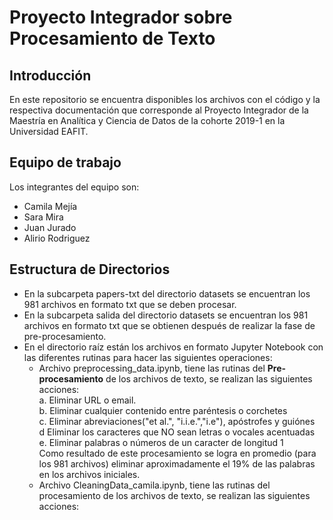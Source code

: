 # Proyecto Integrador sobre Procesamiento de Texto

## Introducción
En este repositorio se encuentra disponibles  los archivos con el código y la respectiva documentación que corresponde al Proyecto Integrador de la Maestría en Analítica y Ciencia de Datos de la cohorte 2019-1 en la  Universidad EAFIT.

## Equipo de trabajo
Los integrantes del equipo son:
-  Camila Mejía
-  Sara Mira
-  Juan Jurado
-  Alirio Rodriguez

## Estructura de Directorios
- En la subcarpeta papers-txt del directorio datasets se encuentran los 981 archivos en formato txt que se deben procesar.
- En la subcarpeta salida del directorio datasets se encuentran los 981 archivos en formato txt que se obtienen después de realizar la fase de pre-procesamiento.
- En el directorio raíz están los archivos en formato Jupyter Notebook con las diferentes rutinas para hacer las siguientes operaciones:
  * Archivo preprocessing_data.ipynb, tiene las rutinas del <b>Pre-procesamiento</b> de los archivos de texto, se realizan las siguientes acciones: <br>
    a. Eliminar URL o email.<br>
    b. Eliminar cualquier contenido entre paréntesis o corchetes<br>
    c. Eliminar abreviaciones("et al.", "i.i.e.","i.e"), apóstrofes y guiónes<br>
    d Eliminar los caracteres que NO sean letras o vocales acentuadas<br>
    e. Eliminar palabras o números de un caracter de longitud 1<br>
  Como resultado de este procesamiento se logra en promedio (para los 981 archivos) eliminar aproximadamente el 19% de las palabras en los archivos iniciales.
  * Archivo CleaningData_camila.ipynb, tiene las rutinas del procesamiento de los archivos de texto, se realizan las siguientes acciones:
